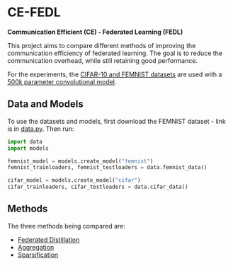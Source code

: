 # CE-FEDL
**Communication Efficient (CE) - Federated Learning (FEDL)**

This project aims to compare different methods of improving the communication efficiency of federated learning. The goal is to reduce the communication overhead, while still retaining good performance.

For the experiments, the [CIFAR-10 and FEMNIST datasets](data.py) are used with a [500k parameter convolutional model](models.py).

## Data and Models

To use the datasets and models, first download the FEMNIST dataset - link is in [data.py](data.py). Then run:
```python
import data
import models

femnist_model = models.create_model("femnist")
femnist_trainloaders, femnist_testloaders = data.femnist_data() 

cifar_model = models.create_model("cifar")
cifar_trainloaders, cifar_testloaders = data.cifar_data() 
```
## Methods 

The three methods being compared are:
- [Federated Distillation](fed_dist)
- [Aggregation](aggregation_methods)
- [Sparsification](sparsification_method_natasha)
